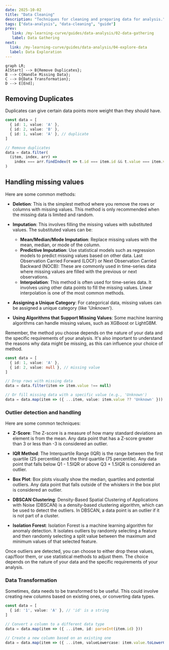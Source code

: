 ```yaml
---
date: 2025-10-02
title: "Data Cleaning"
description: "Techniques for cleaning and preparing data for analysis."
tags: ["data-analysis", "data-cleaning", "guide"]
prev: 
   link: /my-learning-curve/guides/data-analysis/02-data-gathering
   label: Data Gathering
next:
  link: /my-learning-curve/guides/data-analysis/04-explore-data
  label: Data Exploration
---
```


```mermaid
graph LR;
A[Start] --> B{Remove Duplicates};
B --> C{Handle Missing Data};
C --> D{Data Transformation};
D --> E[End];
```

## Removing Duplicates

Duplicates can give certain data points more weight than they should have.

```ts
const data = [
  { id: 1, value: 'A' },
  { id: 2, value: 'B' },
  { id: 1, value: 'A' }, // duplicate
]

// Remove duplicates
data = data.filter(
  (item, index, arr) =>
    index === arr.findIndex(t => t.id === item.id && t.value === item.value),
)
```

## Handling missing values

Here are some common methods:

- **Deletion**: This is the simplest method where you remove the rows or columns
  with missing values. This method is only recommended when the missing data is
  limited and random.

- **Imputation**: This involves filling the missing values with substituted
  values. The substituted values can be:

  - **Mean/Median/Mode Imputation**: Replace missing values with the mean, median,
    or mode of the column.
  - **Predictive Imputation**: Use statistical models such as regression models to
    predict missing values based on other data.
    Last Observation Carried Forward (LOCF) or Next Observation Carried Backward
    (NOCB): These are commonly used in time-series data where missing values are
    filled with the previous or next observations.
  - **Interpolation**: This method is often used for time-series data. It involves
    using other data points to fill the missing values. Linear interpolation is one
    of the most common methods.

- **Assigning a Unique Category**: For categorical data, missing values can be
  assigned a unique category (like 'Unknown').

- **Using Algorithms that Support Missing Values**: Some machine learning
  algorithms can handle missing values, such as XGBoost or LightGBM.

Remember, the method you choose depends on the nature of your data and the
specific requirements of your analysis. It's also important to understand the
reasons why data might be missing, as this can influence your choice of method.

```ts
const data = [
  { id: 1, value: 'A' },
  { id: 2, value: null }, // missing value
]

// Drop rows with missing data
data = data.filter(item => item.value !== null)

// Or fill missing data with a specific value (e.g., 'Unknown')
data = data.map(item => ({ ...item, value: item.value ?? 'Unknown' }))
```

### Outlier detection and handling

Here are some common techniques:

- **Z-Score**: The Z-score is a measure of how many standard deviations an element
  is from the mean. Any data point that has a Z-score greater than 3 or less than
  -3 is considered an outlier.

- **IQR Method**: The Interquartile Range (IQR) is the range between the first
  quartile (25 percentile) and the third quartile (75 percentile). Any data point
  that falls below Q1 - 1.5IQR or above Q3 + 1.5IQR is considered an outlier.

- **Box Plot**: Box plots visually show the median, quartiles and potential
  outliers. Any data point that falls outside of the whiskers in the box plot is
  considered an outlier.

- **DBSCAN Clustering**: Density-Based Spatial Clustering of Applications with
  Noise (DBSCAN) is a density-based clustering algorithm, which can be used to
  detect the outliers. In DBSCAN, a data point is an outlier if it is not part of
  a cluster.

- **Isolation Forest**: Isolation Forest is a machine learning algorithm for
  anomaly detection. It isolates outliers by randomly selecting a feature and then
  randomly selecting a split value between the maximum and minimum values of that
  selected feature.

Once outliers are detected, you can choose to either drop these values,
cap/floor them, or use statistical methods to adjust them. The choice depends on
the nature of your data and the specific requirements of your analysis.

### Data Transformation

Sometimes, data needs to be transformed to be useful. This could involve
creating new columns based on existing ones, or converting data types.

```ts
const data = [
  { id: '1', value: 'A' }, // 'id' is a string
]

// Convert a column to a different data type
data = data.map(item => ({ ...item, id: parseInt(item.id) }))

// Create a new column based on an existing one
data = data.map(item => ({ ...item, valueLowercase: item.value.toLowerCase() }))
```
